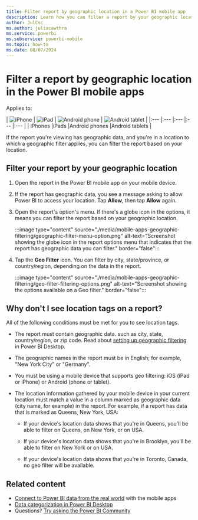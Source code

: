 ```yaml
---
title: Filter report by geographic location in a Power BI mobile app
description: Learn how you can filter a report by your geographic location in the Microsoft Power BI mobile apps, if the report owner set geographic tags.
author: JulCsc
ms.author: juliacawthra
ms.service: powerbi
ms.subservice: powerbi-mobile
ms.topic: how-to
ms.date: 08/07/2024
---
```


# Filter a report by geographic location in the Power BI mobile apps
Applies to:

| ![iPhone](./media/mobile-apps-geographic-filtering/iphone-logo-50-px.png) | ![iPad](./media/mobile-apps-geographic-filtering/ipad-logo-50-px.png) | ![Android phone](./media/mobile-apps-geographic-filtering/android-phone-logo-50-px.png) | ![Android tablet](./media/mobile-apps-view-dashboard/android-tablet-logo-50-px.png) |
|:--- |:--- |:--- |:--- |:--- |
| iPhones |iPads |Android phones |Android tablets |

If the report you're viewing has geographic data, and you're in a location to which a geographic filter applies, you can filter the report based on your location.

## Filter your report by your geographic location

1. Open the report in the Power BI mobile app on your mobile device.

1. If the report has geographic data, you see a message asking to allow Power BI to access your location. Tap **Allow**, then tap **Allow** again.

1. Open the report's option's menu. If there's a globe icon in the options, it means you can filter the report based on your geographic location.

    :::image type="content" source="./media/mobile-apps-geographic-filtering/geographic-filter-menu-option.png" alt-text="Screenshot showing the globe icon in the report options menu that indicates that the report has geographic data you can filter." border="false":::

1. Tap the **Geo Filter** icon. You can filter by city, state/province, or country/region, depending on the data in the report.

    :::image type="content" source="./media/mobile-apps-geographic-filtering/geo-filter-filtering-options.png" alt-text="Screenshot showing the options available on a Geo filter." border="false":::


## Why don't I see location tags on a report?

All of the following conditions must be met for you to see location tags.

* The report must contain geographic data. such as city, state, country/region, or zip code. Read about [setting up geographic filtering](../../transform-model/desktop-mobile-geofiltering.md) in Power BI Desktop.

* The geographic names in the report must be in English; for example, "New York City" or "Germany".

* You must be using a mobile device that supports geo filtering: iOS (iPad or iPhone) or Android (phone or tablet).

* The location information gathered by your mobile device in your current location must match a value in a column marked as geographic data (city name, for example) in the report. For example, if a report has data that is marked as Queens, New York, USA:

    * If your device's location data shows that you're in Queens, you'll be able to filter on Queens, on New York, or on USA.

    * If your device's location data shows that you're in Brooklyn, you'll be able to filter on New York or on USA.

    * If your device's location data shows that you're in Toronto, Canada, no geo filter will be available.

## Related content

* [Connect to Power BI data from the real world](mobile-apps-data-in-real-world-context.md) with the mobile apps
* [Data categorization in Power BI Desktop](../../transform-model/desktop-data-categorization.md) 
* Questions? [Try asking the Power BI Community](https://community.powerbi.com/)